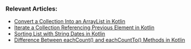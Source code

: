 ### Relevant Articles: 
- [Convert a Collection Into an ArrayList in Kotlin](https://www.baeldung.com/kotlin/collection-arraylist-conversion)
- [Iterate a Collection Referencing Previous Element in Kotlin](https://www.baeldung.com/kotlin/collection-previous-element)
- [Sorting List with String Dates in Kotlin](https://www.baeldung.com/kotlin/sort-list-string-dates)
- [Difference Between eachCount() and eachCountTo() Methods in Kotlin](https://www.baeldung.com/kotlin//eachcount-eachcountto)
